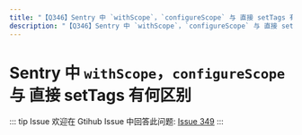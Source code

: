 ```yaml
---
title: "【Q346】Sentry 中 `withScope`，`configureScope` 与 直接 setTags 有何区别 | micro-service高频面试题"
description: "【Q346】Sentry 中 `withScope`，`configureScope` 与 直接 setTags 有何区别 字节跳动面试题、阿里腾讯面试题、美团小米面试题。"
---
```


# Sentry 中 `withScope`，`configureScope` 与 直接 setTags 有何区别

::: tip Issue
欢迎在 Gtihub Issue 中回答此问题: [Issue 349](https://github.com/shfshanyue/Daily-Question/issues/349)
:::
